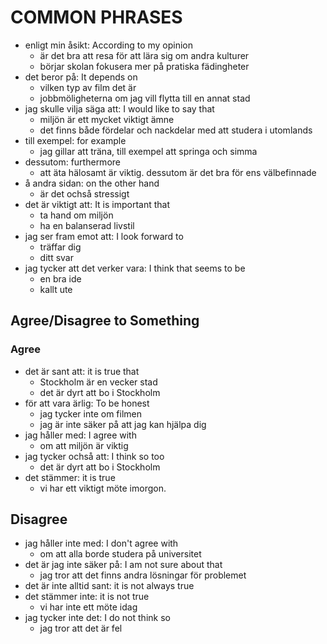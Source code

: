 # COMMON PHRASES
- enligt min åsikt: According to my opinion
	- är det bra att resa för att lära sig om andra kulturer
  - börjar skolan fokusera mer på pratiska fädingheter
- det beror på: It depends on
	- vilken typ av film det är
	- jobbmöligheterna om jag vill flytta till en annat stad
- jag skulle vilja säga att: I would like to say that
	- miljön är ett mycket viktigt ämne
	- det finns både fördelar och nackdelar med att studera i utomlands
- till exempel: for example
  - jag gillar att träna, till exempel att springa och simma
- dessutom: furthermore
  - att äta hälosamt är viktig. dessutom är det bra för ens välbefinnade
- å andra sidan: on the other hand
  - är det ochså stressigt
- det är viktigt att: It is important that
	- ta hand om miljön
	- ha en balanserad livstil
- jag ser fram emot att: I look forward to
	- träffar dig
	- ditt svar
- jag tycker att det verker vara: I think that seems to be
	- en bra ide
	- kallt ute

## Agree/Disagree to Something
### Agree
- det är sant att: it is true that
	- Stockholm är en vecker stad
  - det är dyrt att bo i Stockholm
- för att vara ärlig: To be honest
	- jag tycker inte om filmen
	- jag är inte säker på att jag kan hjälpa dig
- jag håller med: I agree with
  - om att miljön är viktig
- jag tycker ochså att: I think so too
  - det är dyrt att bo i Stockholm
- det stämmer: it is true
  - vi har ett viktigt möte imorgon.
## Disagree
- jag håller inte med: I don't agree with
  - om att alla borde studera på universitet
- det är jag inte säker på: I am not sure about that
  - jag tror att det finns andra lösningar för problemet
- det är inte alltid sant: it is not always true
- det stämmer inte: it is not true
  - vi har inte ett möte idag
- jag tycker inte det: I do not think so
  - jag tror att det är fel
